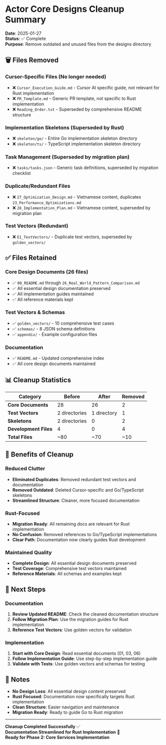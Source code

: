 # Actor Core Designs Cleanup Summary

**Date**: 2025-01-27  
**Status**: ✅ Complete  
**Purpose**: Remove outdated and unused files from the designs directory  

## 🗑️ Files Removed

### Cursor-Specific Files (No longer needed)
- ❌ `Cursor_Execution_Guide.md` - Cursor AI specific guide, not relevant for Rust implementation
- ❌ `PR_Template.md` - Generic PR template, not specific to Rust implementation
- ❌ `Reading_Order.txt` - Superseded by comprehensive README structure

### Implementation Skeletons (Superseded by Rust)
- ❌ `skeleton/go/` - Entire Go implementation skeleton directory
- ❌ `skeleton/ts/` - TypeScript implementation skeleton directory

### Task Management (Superseded by migration plan)
- ❌ `tasks/tasks.json` - Generic task definitions, superseded by migration checklist

### Duplicate/Redundant Files
- ❌ `27_Optimization_Design.md` - Vietnamese content, duplicates `23_Performance_Optimizations.md`
- ❌ `28_Implementation_Plan.md` - Vietnamese content, superseded by migration plan

### Test Vectors (Redundant)
- ❌ `E1_TestVectors/` - Duplicate test vectors, superseded by `golden_vectors/`

## ✅ Files Retained

### Core Design Documents (26 files)
- ✅ `00_README.md` through `26_Real_World_Pattern_Comparison.md`
- ✅ All essential design documentation preserved
- ✅ All implementation guides maintained
- ✅ All reference materials kept

### Test Vectors & Schemas
- ✅ `golden_vectors/` - 10 comprehensive test cases
- ✅ `schemas/` - 8 JSON schema definitions
- ✅ `appendix/` - Example configuration files

### Documentation
- ✅ `README.md` - Updated comprehensive index
- ✅ All core design documents maintained

## 📊 Cleanup Statistics

| Category | Before | After | Removed |
|----------|--------|-------|---------|
| **Core Documents** | 28 | 26 | 2 |
| **Test Vectors** | 2 directories | 1 directory | 1 |
| **Skeletons** | 2 directories | 0 | 2 |
| **Development Files** | 4 | 0 | 4 |
| **Total Files** | ~80 | ~70 | ~10 |

## 🎯 Benefits of Cleanup

### Reduced Clutter
- **Eliminated Duplicates**: Removed redundant test vectors and documentation
- **Removed Outdated**: Deleted Cursor-specific and Go/TypeScript skeletons
- **Streamlined Structure**: Cleaner, more focused documentation

### Rust-Focused
- **Migration Ready**: All remaining docs are relevant for Rust implementation
- **No Confusion**: Removed references to Go/TypeScript implementations
- **Clear Path**: Documentation now clearly guides Rust development

### Maintained Quality
- **Complete Design**: All essential design documents preserved
- **Test Coverage**: Comprehensive test vectors maintained
- **Reference Materials**: All schemas and examples kept

## 🚀 Next Steps

### Documentation
1. **Review Updated README**: Check the cleaned documentation structure
2. **Follow Migration Plan**: Use the migration guides for Rust implementation
3. **Reference Test Vectors**: Use golden vectors for validation

### Implementation
1. **Start with Core Design**: Read essential documents (01, 03, 06)
2. **Follow Implementation Guide**: Use step-by-step implementation guide
3. **Validate with Tests**: Use golden vectors and schemas for testing

## 📝 Notes

- **No Design Loss**: All essential design content preserved
- **Rust Focused**: Documentation now specifically targets Rust implementation
- **Clean Structure**: Easier navigation and maintenance
- **Migration Ready**: Ready to guide Go to Rust migration

---

**Cleanup Completed Successfully** ✅  
**Documentation Streamlined for Rust Implementation** 🚀  
**Ready for Phase 2: Core Services Implementation**
